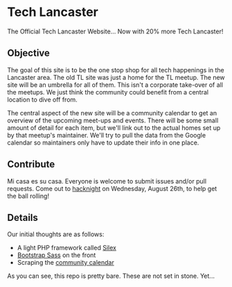 # Tech Lancaster
The Official Tech Lancaster Website... Now with 20% more Tech Lancaster!

## Objective
The goal of this site is to be the one stop shop for all tech happenings in the Lancaster area. The old TL site was just a home for the TL meetup. The new site will be an umbrella for all of them. This isn't a corporate take-over of all the meetups. We just think the community could benefit from a central location to dive off from. 

The central aspect of the new site will be a community calendar to get an overview of the upcoming meet-ups and events. There will be some small amount of detail for each item, but we'll link out to the actual homes set up by that meetup's maintainer. We'll try to pull the data from the Google calendar so maintainers only have to update their info in one place.

## Contribute
Mi casa es su casa. Everyone is welcome to submit issues and/or pull requests. Come out to [hacknight](http://www.hacklancaster.net/) on Wednesday, August 26th, to help get the ball rolling!

## Details
Our initial thoughts are as follows:

- A light PHP framework called [Silex](http://silex.sensiolabs.org/)
- [Bootstrap Sass](https://github.com/twbs/bootstrap-sass) on the front
- Scraping the [community calendar](https://www.google.com/calendar/embed?src=6l7e832ee9bemt1i9c42vltrug%40group.calendar.google.com)

As you can see, this repo is pretty bare. These are not set in stone. Yet...
